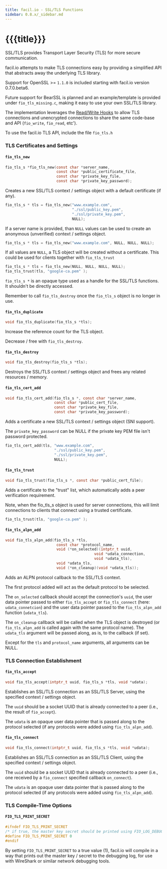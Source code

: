 ```yaml
---
title: facil.io - SSL/TLS Functions
sidebar: 0.8.x/_sidebar.md
---
```

# {{{title}}}

SSL/TLS provides Transport Layer Security (TLS) for more secure communication.

facil.io attempts to make TLS connections easy by providing a simplified API that abstracts away the underlying TLS library.

Support for OpenSSL >= `1.1.0` is included starting with facil.io version 0.7.0.beta6.

Future support for BearSSL is planned and an example/template is provided under `fio_tls_missing.c`, making it easy to use your own SSL/TLS library.

The implementation leverages the [Read/Write Hooks](fio#lower-level-read-write-close-hooks) to allow TLS connections and unencrypted connections to share the same code-base and API (`fio_write`, `fio_read`, etc').

To use the facil.io TLS API, include the file `fio_tls.h`

### TLS Certificates and Settings

#### `fio_tls_new`

```c
fio_tls_s *fio_tls_new(const char *server_name,
                       const char *public_certificate_file,
                       const char *private_key_file,
                       const char *private_key_password);
```

Creates a new SSL/TLS context / settings object with a default certificate (if any).

```c
fio_tls_s * tls = fio_tls_new("www.example.com",
                              "./ssl/public_key.pem",
                              "./ssl/private_key.pem",
                              NULL);
```

If a server name is provided, than `NULL` values can be used to create an anonymous (unverified) context / settings object.

```c
fio_tls_s * tls = fio_tls_new("www.example.com", NULL, NULL, NULL);
```

If all values are `NULL`, a TLS object will be created without a certificate. This could be used for clients together with `fio_tls_trust`

```c
fio_tls_s * tls = fio_tls_new(NULL, NULL, NULL, NULL);
fio_tls_trust(tls, "google-ca.pem" );
```

`fio_tls_s *` is an opaque type used as a handle for the SSL/TLS functions. It shouldn't be directly accessed.

Remember to call `fio_tls_destroy` once the `fio_tls_s` object is no longer in use.

#### `fio_tls_duplicate`

```c
void fio_tls_duplicate(fio_tls_s *tls);
```

Increase the reference count for the TLS object.

Decrease / free with `fio_tls_destroy`.

#### `fio_tls_destroy`

```c
void fio_tls_destroy(fio_tls_s *tls);
```

Destroys the SSL/TLS context / settings object and frees any related resources / memory.


#### `fio_tls_cert_add`

```c
void fio_tls_cert_add(fio_tls_s *, const char *server_name,
                      const char *public_cert_file,
                      const char *private_key_file,
                      const char *private_key_password);
```

Adds a certificate a new SSL/TLS context / settings object (SNI support).

The `private_key_password` can be NULL if the private key PEM file isn't password protected. 

```c
fio_tls_cert_add(tls, "www.example.com",
                      "./ssl/public_key.pem",
                      "./ssl/private_key.pem",
                      NULL);
```

#### `fio_tls_trust`

```c
void fio_tls_trust(fio_tls_s *, const char *public_cert_file);
```

Adds a certificate to the "trust" list, which automatically adds a peer verification requirement.

Note, when the fio_tls_s object is used for server connections, this will limit connections to clients that connect using a trusted certificate.

```c
fio_tls_trust(tls, "google-ca.pem" );
```

#### `fio_tls_alpn_add`

```c
void fio_tls_alpn_add(fio_tls_s *tls,
                       const char *protocol_name,
                       void (*on_selected)(intptr_t uuid,
                                        void *udata_connection,
                                        void *udata_tls),
                       void *udata_tls,
                       void (*on_cleanup)(void *udata_tls));
```


Adds an ALPN protocol callback to the SSL/TLS context.

The first protocol added will act as the default protocol to be selected.

The `on_selected` callback should accept the connection's `uuid`, the user data pointer passed to either `fio_tls_accept` or `fio_tls_connect` (here: `udata_connetcion`) and the user data pointer passed to the `fio_tls_alpn_add` function (`udata_tls`).

The `on_cleanup` callback will be called when the TLS object is destroyed (or `fio_tls_alpn_add` is called again with the same protocol name). The `udata_tls` argument will be passed along, as is, to the callback (if set).

Except for the `tls` and `protocol_name` arguments, all arguments can be NULL.

### TLS Connection Establishment

#### `fio_tls_accept`

```c
void fio_tls_accept(intptr_t uuid, fio_tls_s *tls, void *udata);
```

Establishes an SSL/TLS connection as an SSL/TLS Server, using the specified context / settings object.

The `uuid` should be a socket UUID that is already connected to a peer (i.e., the result of `fio_accept`).

The `udata` is an opaque user data pointer that is passed along to the protocol selected (if any protocols were added using `fio_tls_alpn_add`).


#### `fio_tls_connect`

```c
void fio_tls_connect(intptr_t uuid, fio_tls_s *tls, void *udata);
```


Establishes an SSL/TLS connection as an SSL/TLS Client, using the specified context / settings object.

The `uuid` should be a socket UUID that is already connected to a peer (i.e., one received by a `fio_connect` specified callback `on_connect`).

The `udata` is an opaque user data pointer that is passed along to the protocol selected (if any protocols were added using `fio_tls_alpn_add`).



### TLS Compile-Time Options

#### `FIO_TLS_PRINT_SECRET`

```c
#ifndef FIO_TLS_PRINT_SECRET
/* if true, the master key secret should be printed using FIO_LOG_DEBUG */
#define FIO_TLS_PRINT_SECRET 0
#endif
```

By setting `FIO_TLS_PRINT_SECRET` to a true value (1), facil.io will compile in a way that prints out the master key / secret to the debugging log, for use with WireShark or similar network debugging tools.
